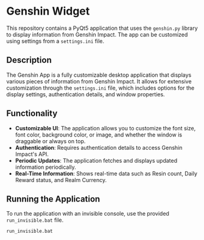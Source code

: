 # Genshin Widget

This repository contains a PyQt5 application that uses the `genshin.py` library to display information from Genshin Impact. The app can be customized using settings from a `settings.ini` file.

## Description

The Genshin App is a fully customizable desktop application that displays various pieces of information from Genshin Impact. It allows for extensive customization through the `settings.ini` file, which includes options for the display settings, authentication details, and window properties.

## Functionality

- **Customizable UI**: The application allows you to customize the font size, font color, background color, or image, and whether the window is draggable or always on top.
- **Authentication**: Requires authentication details to access Genshin Impact's API.
- **Periodic Updates**: The application fetches and displays updated information periodically.
- **Real-Time Information**: Shows real-time data such as Resin count, Daily Reward status, and Realm Currency.

## Running the Application

To run the application with an invisible console, use the provided `run_invisible.bat` file.

```bash
run_invisible.bat
